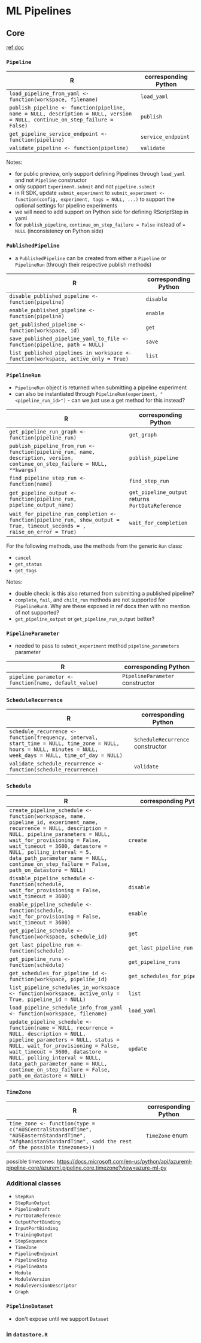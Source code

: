 # ML Pipelines

## Core
[ref doc](https://docs.microsoft.com/en-us/python/api/azureml-pipeline-core/azureml.pipeline.core?view=azure-ml-py)

### `Pipeline`
R   | corresponding Python
--- | --------------------
`load_pipeline_from_yaml <- function(workspace, filename)` | `load_yaml`
`publish_pipeline <- function(pipeline, name = NULL, description = NULL, version = NULL, continue_on_step_failure = False)` | `publish`
`get_pipeline_service_endpoint <- function(pipeline)` | `service_endpoint`
`validate_pipeline <- function(pipeline)` | `validate`

Notes:
* for public preview, only support defining Pipelines through `load_yaml` and not `Pipeline` constructor
* only support `Experiment.submit` and not `pipeline.submit`
* in R SDK, update `submit_experiment` to `submit_experiment <- function(config, experiment, tags = NULL, ...)` to support the optional settings for pipeline experiments
* we will need to add support on Python side for defining RScriptStep in yaml
* for `publish_pipeline`, `continue_on_step_failure = False` instead of `= NULL` (inconsistency on Python side)

### `PublishedPipeline`
* a `PublishedPipeline` can be created from either a `Pipeline` or `PipelineRun` (through their respective publish methods)

R   | corresponding Python
--- | --------------------
`disable_published_pipeline <- function(pipeline)` | `disable`
`enable_published_pipeline <- function(pipeline)` | `enable`
`get_published_pipeline <- function(workspace, id)` | `get`
`save_published_pipeline_yaml_to_file <- function(pipeline, path = NULL)` | `save`
`list_published_pipelines_in_workspace <- function(workspace, active_only = True)` | `list`

### `PipelineRun`
* `PipelineRun` object is returned when submitting a pipeline experiment
* can also be instantiated through `PipelineRun(experiment, "<pipeline_run_id>")` - can we just use a get method for this instead?

R   | corresponding Python
--- | --------------------
`get_pipeline_run_graph <- function(pipeline_run)` | `get_graph`
`publish_pipeline_from_run <- function(pipeline_run, name, description, version, continue_on_step_failure = NULL, **kwargs)` | `publish_pipeline`
`find_pipeline_step_run <- function(name)` | `find_step_run`
`get_pipeline_output <- function(pipeline_run, pipeline_output_name)` | `get_pipeline_output` returns `PortDataReference`
`wait_for_pipeline_run_completion <- function(pipeline_run, show_output = True, timeout_seconds = , raise_on_error = True)` | `wait_for_completion`

For the following methods, use the methods from the generic `Run` class:
* `cancel`
* `get_status`
* `get_tags`

Notes:  
* double check: is this also returned from submitting a published pipeline?
* `complete`, `fail`, and `child_run` methods are not supported for `PipelineRun`s. Why are these exposed in ref docs then with no mention of not supported?
* `get_pipeline_output` or `get_pipeline_run_output` better?

### `PipelineParameter`
* needed to pass to `submit_experiment` method `pipeline_parameters` parameter

R   | corresponding Python
--- | --------------------
`pipeline_parameter <- function(name, default_value)` | `PipelineParameter` constructor

### `ScheduleRecurrence`
R   | corresponding Python
--- | --------------------
`schedule_recurrence <- function(frequency, interval, start_time = NULL, time_zone = NULL, hours = NULL, minutes = NULL, week_days = NULL, time_of_day = NULL)` | `ScheduleRecurrence` constructor
`validate_schedule_recurrence <- function(schedule_recurrence)` | `validate`

### `Schedule`
R   | corresponding Python
--- | --------------------
`create_pipeline_schedule <- function(workspace, name, pipeline_id, experiment_name, recurrence = NULL, description = NULL, pipeline_parameters = NULL, wait_for_provisioning = False, wait_timeout = 3600, datastore = NULL, polling_interval = 5, data_path_parameter_name = NULL, continue_on_step_failure = False, path_on_datastore = NULL)` | `create`
`disable_pipeline_schedule <- function(schedule, wait_for_provisioning = False, wait_timeout = 3600)` | `disable`
`enable_pipeline_schedule <- function(schedule, wait_for_provisioning = False, wait_timeout = 3600)` | `enable`
`get_pipeline_schedule <- function(workspace, schedule_id)` | `get`
`get_last_pipeline_run <- function(schedule)` | `get_last_pipeline_run`
`get_pipeline_runs <- function(schedule)` | `get_pipeline_runs`
`get_schedules_for_pipeline_id <- function(workspace, pipeline_id)` | `get_schedules_for_pipeline_id`
`list_pipeline_schedules_in_workspace <- function(workspace, active_only = True, pipeline_id = NULL)` | `list`
`load_pipeline_schedule_info_from_yaml <- function(workspace, filename)` | `load_yaml`
`update_pipeline_schedule <- function(name = NULL, recurrence = NULL, description = NULL, pipeline_parameters = NULL, status = NULL, wait_for_provisioning = False, wait_timeout = 3600, datastore = NULL, polling_interval = NULL, data_path_parameter_name = NULL, continue_on_step_failure = False, path_on_datastore = NULL)` | `update`


### `TimeZone`
R   | corresponding Python
--- | --------------------
`time_zone <- function(type = c("AUSCentralStandardTime", "AUSEasternStandardTime", "AfghanistanStandardTime", <add the rest of the possible timezones>))` | `TimeZone` enum

possible timezones: https://docs.microsoft.com/en-us/python/api/azureml-pipeline-core/azureml.pipeline.core.timezone?view=azure-ml-py

### Additional classes
* `StepRun`
* `StepRunOutput`
* `PipelineDraft`
* `PortDataReference`
* `OutputPortBinding`
* `InputPortBinding`
* `TrainingOutput`
* `StepSequence`
* `TimeZone`
* `PipelineEndpoint`
* `PipelineStep`
* `PipelineData`
* `Module`
* `ModuleVersion`
* `ModuleVersionDescriptor`
* `Graph`

### `PipelineDataset`
* don't expose until we support `Dataset`

### in `datastore.R`
